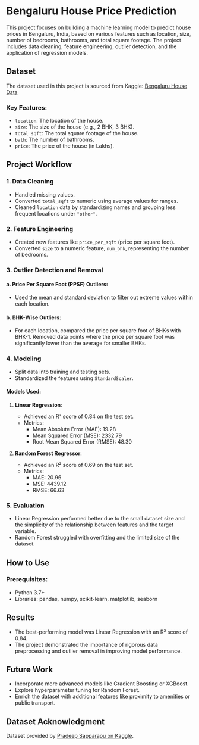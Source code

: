 # Bengaluru House Price Prediction

This project focuses on building a machine learning model to predict house prices in Bengaluru, India, based on various features such as location, size, number of bedrooms, bathrooms, and total square footage. The project includes data cleaning, feature engineering, outlier detection, and the application of regression models.

## Dataset
The dataset used in this project is sourced from Kaggle:
[Bengaluru House Data](https://www.kaggle.com/datasets/pradeepsapparapu/bengaluru-house-datacsv/data)

### Key Features:
- `location`: The location of the house.
- `size`: The size of the house (e.g., 2 BHK, 3 BHK).
- `total_sqft`: The total square footage of the house.
- `bath`: The number of bathrooms.
- `price`: The price of the house (in Lakhs).

## Project Workflow

### 1. **Data Cleaning**
- Handled missing values.
- Converted `total_sqft` to numeric using average values for ranges.
- Cleaned `location` data by standardizing names and grouping less frequent locations under `"other"`.

### 2. **Feature Engineering**
- Created new features like `price_per_sqft` (price per square foot).
- Converted `size` to a numeric feature, `num_bhk`, representing the number of bedrooms.

### 3. **Outlier Detection and Removal**
#### a. Price Per Square Foot (PPSF) Outliers:
- Used the mean and standard deviation to filter out extreme values within each location.

#### b. BHK-Wise Outliers:
- For each location, compared the price per square foot of BHKs with BHK-1. Removed data points where the price per square foot was significantly lower than the average for smaller BHKs.

### 4. **Modeling**
- Split data into training and testing sets.
- Standardized the features using `StandardScaler`.

#### Models Used:
1. **Linear Regression**:
   - Achieved an R² score of 0.84 on the test set.
   - Metrics:
     - Mean Absolute Error (MAE): 19.28
     - Mean Squared Error (MSE): 2332.79
     - Root Mean Squared Error (RMSE): 48.30

2. **Random Forest Regressor**:
   - Achieved an R² score of 0.69 on the test set.
   - Metrics:
     - MAE: 20.96
     - MSE: 4439.12
     - RMSE: 66.63

### 5. **Evaluation**
- Linear Regression performed better due to the small dataset size and the simplicity of the relationship between features and the target variable.
- Random Forest struggled with overfitting and the limited size of the dataset.

## How to Use
### Prerequisites:
- Python 3.7+
- Libraries: pandas, numpy, scikit-learn, matplotlib, seaborn

## Results
- The best-performing model was Linear Regression with an R² score of 0.84.
- The project demonstrated the importance of rigorous data preprocessing and outlier removal in improving model performance.

## Future Work
- Incorporate more advanced models like Gradient Boosting or XGBoost.
- Explore hyperparameter tuning for Random Forest.
- Enrich the dataset with additional features like proximity to amenities or public transport.

## Dataset Acknowledgment
Dataset provided by [Pradeep Sapparapu on Kaggle](https://www.kaggle.com/datasets/pradeepsapparapu/bengaluru-house-datacsv/data).


